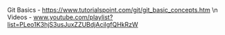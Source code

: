 Git Basics -  https://www.tutorialspoint.com/git/git_basic_concepts.htm \n
Videos - www.youtube.com/playlist?list=PLeo1K3hjS3usJuxZZUBdjAcilgfQHkRzW

